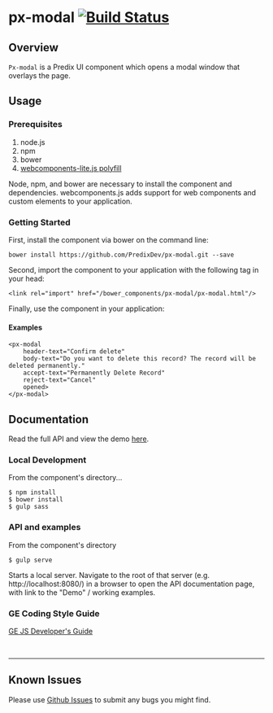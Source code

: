 # px-modal [![Build Status](https://travis-ci.org/PredixDev/px-modal.svg?branch=master)](https://travis-ci.org/PredixDev/px-modal)

## Overview

`Px-modal` is a Predix UI component which opens a modal window that overlays the page.

## Usage

### Prerequisites
1. node.js
2. npm
3. bower
4. [webcomponents-lite.js polyfill](https://github.com/webcomponents/webcomponentsjs)

Node, npm, and bower are necessary to install the component and dependencies. webcomponents.js adds support for web components and custom elements to your application.

### Getting Started

First, install the component via bower on the command line:

```
bower install https://github.com/PredixDev/px-modal.git --save
```

Second, import the component to your application with the following tag in your head:

```
<link rel="import" href="/bower_components/px-modal/px-modal.html"/>
```

Finally, use the component in your application:

#### Examples

```
<px-modal
    header-text="Confirm delete"
    body-text="Do you want to delete this record? The record will be deleted permanently."
    accept-text="Permanently Delete Record"
    reject-text="Cancel"
    opened>
</px-modal>
```

## Documentation

Read the full API and view the demo [here](https://predixdev.github.io/px-modal).

### Local Development
From the component's directory...

```
$ npm install
$ bower install
$ gulp sass
```

### API and examples

From the component's directory

```
$ gulp serve
```

Starts a local server. Navigate to the root of that server (e.g. http://localhost:8080/) in a browser to open the API documentation page, with link to the "Demo" / working examples.


### GE Coding Style Guide
[GE JS Developer's Guide](https://github.com/GeneralElectric/javascript)

<br />
<hr />

## Known Issues

Please use [Github Issues](https://github.com/PredixDev/px-modal/issues) to submit any bugs you might find.
